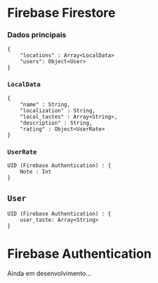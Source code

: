 # Firebase Firestore

### Dados principais

```
{
    "locations" : Array<LocalData>
    "users": Object<User>
}
```

### `LocalData`

```
{
    "name" : String,
    "localization" : String,
    "local_tastes" : Array<String>,
    "description" : String,
    "rating" : Object<UserRate>
}
```

### `UserRate`

```
UID (Firebase Authentication) : {
    Note : Int
}
```

## `User`

```
UID (Firebase Authentication) : {
    user_taste: Array<String>
}
```

## 

# Firebase Authentication

Ainda em desenvolvimento...
